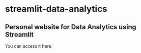 # streamlit-data-analytics

## Personal website for Data Analytics using Streamlit

You can access it here: 
